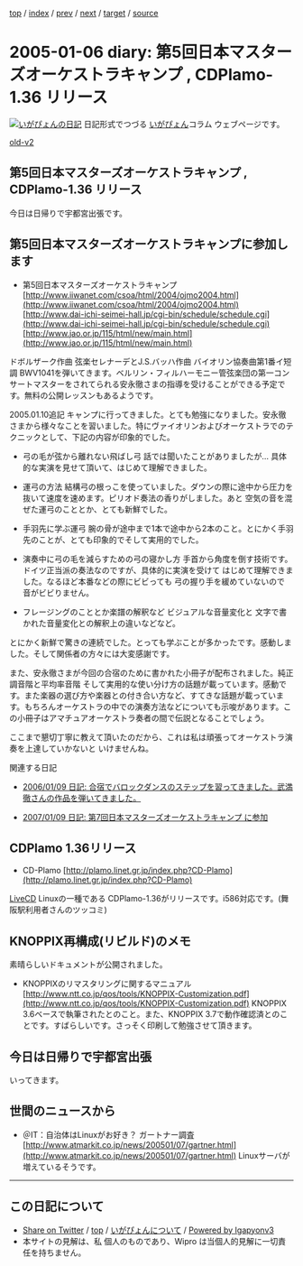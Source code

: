 [top](../index.html) 
 / [index](index.html) 
 / [prev](ig050103.html) 
 / [next](ig050108.html) 
 / [target](http://www.igapyon.jp/igapyon/diary/2005/ig050106.html) 
 / [source](https://github.com/igapyon/diary/blob/master/2005/ig050106.src.md) 

2005-01-06 diary: 第5回日本マスターズオーケストラキャンプ , CDPlamo-1.36 リリース
=====================================================================================================
[![いがぴょんの日記](http://www.igapyon.jp/igapyon/diary/images/iga200306s.jpg "いがぴょん")](http://www.igapyon.jp/igapyon/diary/memo/memoigapyon.html) 日記形式でつづる [いがぴょん](http://www.igapyon.jp/igapyon/diary/memo/memoigapyon.html)コラム ウェブページです。

[old-v2](ig050106-orig.html)

## 第5回日本マスターズオーケストラキャンプ , CDPlamo-1.36 リリース

今日は日帰りで宇都宮出張です。


## 第5回日本マスターズオーケストラキャンプに参加します

* 第5回日本マスターズオーケストラキャンプ
  [http://www.iiwanet.com/csoa/html/2004/ojmo2004.html](http://www.iiwanet.com/csoa/html/2004/ojmo2004.html)
  [http://www.dai-ichi-seimei-hall.jp/cgi-bin/schedule/schedule.cgi](http://www.dai-ichi-seimei-hall.jp/cgi-bin/schedule/schedule.cgi)
  [http://www.jao.or.jp/115/html/new/main.html](http://www.jao.or.jp/115/html/new/main.html)

 ドボルザーク作曲 弦楽セレナーデとJ.S.バッハ作曲 バイオリン協奏曲第1番イ短調 BWV1041を弾いてきます。ベルリン・フィルハーモニー管弦楽団の第一コンサートマスターをされてられる安永徹さまの指導を受けることができる予定です。無料の公開レッスンもあるようです。

2005.01.10追記 キャンプに行ってきました。とても勉強になりました。安永徹さまから様々なことを習いました。特にヴァイオリンおよびオーケストラでのテクニックとして、下記の内容が印象的でした。

* 弓の毛が弦から離れない飛ばし弓
  話では聞いたことがありましたが… 具体的な実演を見せて頂いて、はじめて理解できました。
  
* 運弓の方法
  結構弓の根っこを使っていました。ダウンの際に途中から圧力を抜いて速度を速めます。ピリオド奏法の香りがしました。あと 空気の音を混ぜた運弓のこととか、とても新鮮でした。
  
* 手羽先に学ぶ運弓
  腕の骨が途中まで1本で途中から2本のこと。とにかく手羽先のことが、とても印象的でそして実用的でした。
  
* 演奏中に弓の毛を減らすための弓の寝かし方
  手首から角度を倒す技術です。ドイツ正当派の奏法なのですが、具体的に実演を受けて はじめて理解できました。なるほど本番などの際にビビっても 弓の握り手を緩めていないので
  音がビビりません。
  
* フレージングのこととか楽譜の解釈など
  ビジュアルな音量変化と 文字で書かれた音量変化との解釈上の違いなどなど。

とにかく新鮮で驚きの連続でした。とっても学ぶことが多かったです。感動しました。そして関係者の方々には大変感謝です。

また、安永徹さまが今回の合宿のために書かれた小冊子が配布されました。純正調音階と平均率音階 そして実用的な使い分け方の話題が載っています。感動です。また楽器の選び方や楽器との付き合い方など、すてきな話題が載っています。もちろんオーケストラの中での演奏方法などについても示唆があります。この小冊子はアマチュアオーケストラ奏者の間で伝説となることでしょう。

ここまで懇切丁寧に教えて頂いたのだから、これは私は頑張ってオーケストラ演奏を上達していかないと いけませんね。

関連する日記

* [2006/01/09 日記: 合宿でバロックダンスのステップを習ってきました。武満徹さんの作品を弾いてきました。](../2006/ig060109.html)
  
* [2007/01/09 日記: 第7回日本マスターズオーケストラキャンプ に参加](../2007/ig070109.html)

## CDPlamo 1.36リリース

* CD-Plamo
  [http://plamo.linet.gr.jp/index.php?CD-Plamo](http://plamo.linet.gr.jp/index.php?CD-Plamo)

[LiveCD](http://www.igapyon.jp/igapyon/diary/keyword/livecd.html) Linuxの一種である CDPlamo-1.36がリリースです。i586対応です。(舞阪駅利用者さんのツッコミ)

## KNOPPIX再構成(リビルド)のメモ

素晴らしいドキュメントが公開されました。

* KNOPPIXのリマスタリングに関するマニュアル
  [http://www.ntt.co.jp/qos/tools/KNOPPIX-Customization.pdf](http://www.ntt.co.jp/qos/tools/KNOPPIX-Customization.pdf)
  KNOPPIX 3.6ベースで執筆されたとのこと。また、KNOPPIX 3.7で動作確認済とのことです。すばらしいです。さっそく印刷して勉強させて頂きます。

## 今日は日帰りで宇都宮出張

いってきます。

## 世間のニュースから

* ＠IT：自治体はLinuxがお好き？ ガートナー調査
  [http://www.atmarkit.co.jp/news/200501/07/gartner.html](http://www.atmarkit.co.jp/news/200501/07/gartner.html)
  Linuxサーバが増えているそうです。


----------------------------------------------------------------------------------------------------

## この日記について

* [Share on Twitter](https://twitter.com/intent/tweet?hashtags=igapyon%2Cdiary%2C%E3%81%84%E3%81%8C%E3%81%B4%E3%82%87%E3%82%93&text=%E7%AC%AC5%E5%9B%9E%E6%97%A5%E6%9C%AC%E3%83%9E%E3%82%B9%E3%82%BF%E3%83%BC%E3%82%BA%E3%82%AA%E3%83%BC%E3%82%B1%E3%82%B9%E3%83%88%E3%83%A9%E3%82%AD%E3%83%A3%E3%83%B3%E3%83%97+%2C+CDPlamo-1.36+%E3%83%AA%E3%83%AA%E3%83%BC%E3%82%B9&url=http%3A%2F%2Fwww.igapyon.jp%2Figapyon%2Fdiary%2F2005%2Fig050106.html) / [top](../index.html) / [いがぴょんについて](http://www.igapyon.jp/igapyon/diary/memo/memoigapyon.html) / [Powered by Igapyonv3](https://github.com/igapyon/igapyonv3)
* 本サイトの見解は、私 個人のものであり、Wipro は当個人的見解に一切責任を持ちません。 
